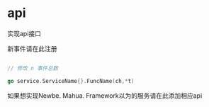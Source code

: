 # api

实现api接口

新事件请在此注册

``` go

// 修改 n 事件总数

go service.ServiceName{}.FuncName(ch,*t)

```

如果想实现Newbe. Mahua. Framework以为的服务请在此添加相应api

